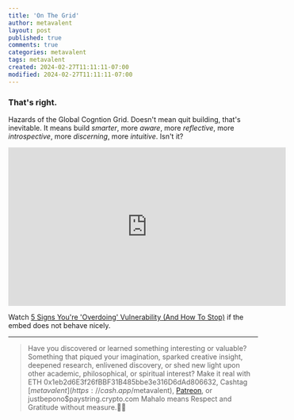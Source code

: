 ```yaml
---
title: 'On The Grid'
author: metavalent
layout: post
published: true
comments: true
categories: metavalent
tags: metavalent
created: 2024-02-27T11:11:11-07:00
modified: 2024-02-27T11:11:11-07:00
---
```


### That's right.

Hazards of the Global Cogntion Grid. Doesn't mean quit building, that's inevitable. It means build *smarter*, more *aware*, more *reflective*, more *introspective*, more *discerning*, more *intuitive*. Isn't it?

<!-- YouTube Player -->
<iframe id="ytplayer" type="text/html" class="center" width="560" height="320" src="https://www.youtube.com/embed/m_B3afFDPHc" frameborder="0"></iframe>

Watch [5 Signs You're \'Overdoing\' Vulnerability \(And How To Stop\)](https://youtu.be/m_B3afFDPHc) if the embed does not behave nicely.

---
> Have you discovered or learned something interesting or valuable? Something that piqued your imagination, sparked creative insight, deepened research, enlivened discovery, or shed new light upon other academic, philosophical, or spiritual interest? Make it real with ETH 0x1eb2d6E3f26fBBF31B485bbe3e316D6dAd806632, Cashtag [$metavalent](https://cash.app/$metavalent), [Patreon](https://patreon.com/metavalent), or justbepono$paystring.crypto.com Mahalo means Respect and Gratitude without measure.🙏🏼
